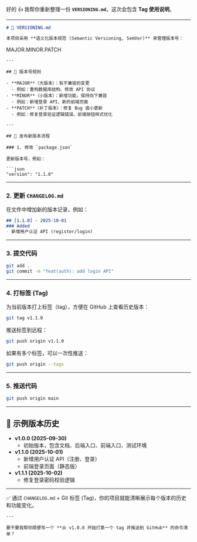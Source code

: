 好的 👍 我帮你重新整理一份 **`VERSIONING.md`**，这次会包含 **Tag 使用说明**。

------

```markdown
# 📌 VERSIONING.md

本项目采用 **语义化版本规范 (Semantic Versioning, SemVer)** 来管理版本号：  
```

MAJOR.MINOR.PATCH

```
---

## 🔹 版本号规则

- **MAJOR**（大版本）：有不兼容的变更  
  - 例如：重构数据库结构、修改 API 协议  
- **MINOR**（小版本）：新增功能，保持向下兼容  
  - 例如：新增登录 API、新的前端页面  
- **PATCH**（补丁版本）：修复 Bug 或小更新  
  - 例如：修复登录验证逻辑错误、前端按钮样式优化  

---

## 🔹 发布新版本流程

### 1. 修改 `package.json`

更新版本号，例如：

```json
"version": "1.1.0"
```

------

### 2. 更新 `CHANGELOG.md`

在文件中增加新的版本记录，例如：

```markdown
## [1.1.0] - 2025-10-01
### Added
- 新增用户认证 API (register/login)
```

------

### 3. 提交代码

```bash
git add .
git commit -m "feat(auth): add login API"
```

------

### 4. 打标签 (Tag)

为当前版本打上标签（tag），方便在 GitHub 上查看历史版本：

```bash
git tag v1.1.0
```

推送标签到远程：

```bash
git push origin v1.1.0
```

如果有多个标签，可以一次性推送：

```bash
git push origin --tags
```

------

### 5. 推送代码

```bash
git push origin main
```

------

## 🔹 示例版本历史

- **v1.0.0 (2025-09-30)**
  - 初始版本，包含文档、后端入口、前端入口、测试环境
- **v1.1.0 (2025-10-01)**
  - 新增用户认证 API（注册、登录）
  - 前端登录页面（静态版）
- **v1.1.1 (2025-10-02)**
  - 修复登录密码校验逻辑

------

✅ 通过 `CHANGELOG.md` + Git 标签 (Tag)，你的项目就能清晰展示每个版本的历史和功能变化。

```
---

要不要我帮你顺便写一个 **从 v1.0.0 开始打第一个 tag 并推送到 GitHub** 的命令清单？
```